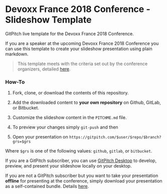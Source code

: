 # Devoxx France 2018 Conference - Slideshow Template

GitPitch live template for the Devoxx France 2018 Conference.

If you are a speaker at the upcoming Devoxx France 2018 Conference you can use this template to create your slideshow presentation using plain markdown.

> This template meets with the criteria set out by the conference organizers, detailed [here](https://bitbucket.org/nicolas_martignole/devoxxfr_templates/).

### How-To

1. Fork, clone, or download the contents of this repository.

1. Add the downloaded content to **your own repository** on Github, GitLab, or Bitbucket.

1. Customize the slideshow content in the `PITCHME.md` file.

1. To preview your changes simply `git-push` and then

1. Open your presentation on `https://gitpitch.com/$user/$repo/$branch?grs=$grs`

Where `$grs` is one of the following values: `github`, `gitlab`, or `bitbucket`.

If you are a GitPitch subscriber, you can use [GitPitch Desktop](https://gitpitch.com/desktop) to develop, preview, and present your slideshow locally on your desktop.

If you are not a GitPitch subscriber but you want to take your presentation **offline** for presenting at the conference, simply download your presentation as a self-contained bundle. Details [here](https://github.com/gitpitch/gitpitch/wiki/Slideshow-Offline).
